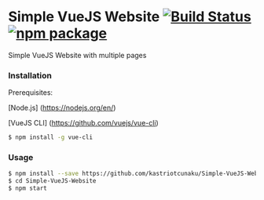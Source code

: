 # Simple VueJS Website [![Build Status](https://img.shields.io/circleci/project/vuejs/vue-cli/master.svg)](https://circleci.com/gh/vuejs/vue-cli) [![npm package](https://img.shields.io/npm/v/vue-cli.svg)](https://www.npmjs.com/package/vue-cli)
Simple VueJS Website with multiple pages

### Installation
Prerequisites:

[Node.js] (https://nodejs.org/en/)

[VueJS CLI] (https://github.com/vuejs/vue-cli)
``` bash
$ npm install -g vue-cli
```

### Usage

``` bash
$ npm install --save https://github.com/kastriotcunaku/Simple-VueJS-Website/tarball/master
$ cd Simple-VueJS-Website
$ npm start
```
